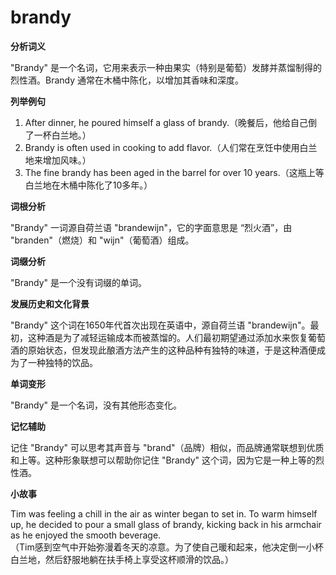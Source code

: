 # brandy

**分析词义**

  

"Brandy" 是一个名词，它用来表示一种由果实（特别是葡萄）发酵并蒸馏制得的烈性酒。Brandy 通常在木桶中陈化，以增加其香味和深度。

  

**列举例句**

  

1.  After dinner, he poured himself a glass of brandy.（晚餐后，他给自己倒了一杯白兰地。）
2.  Brandy is often used in cooking to add flavor.（人们常在烹饪中使用白兰地来增加风味。）
3.  The fine brandy has been aged in the barrel for over 10 years.（这瓶上等白兰地在木桶中陈化了10多年。）

  

**词根分析**

  

"Brandy" 一词源自荷兰语 "brandewijn"，它的字面意思是 “烈火酒”，由 "branden"（燃烧）和 "wijn"（葡萄酒）组成。

  

**词缀分析**

  

"Brandy" 是一个没有词缀的单词。

  

**发展历史和文化背景**

  

"Brandy" 这个词在1650年代首次出现在英语中，源自荷兰语 "brandewijn"。最初，这种酒是为了减轻运输成本而被蒸馏的。人们最初期望通过添加水来恢复葡萄酒的原始状态，但发现此酿酒方法产生的这种品种有独特的味道，于是这种酒便成为了一种独特的饮品。

  

**单词变形**

  

"Brandy" 是一个名词，没有其他形态变化。

  

**记忆辅助**

  

记住 "Brandy" 可以思考其声音与 "brand"（品牌）相似，而品牌通常联想到优质和上等。这种形象联想可以帮助你记住 "Brandy" 这个词，因为它是一种上等的烈性酒。

  

**小故事**

  

Tim was feeling a chill in the air as winter began to set in. To warm himself up, he decided to pour a small glass of brandy, kicking back in his armchair as he enjoyed the smooth beverage.  
（Tim感到空气中开始弥漫着冬天的凉意。为了使自己暖和起来，他决定倒一小杯白兰地，然后舒服地躺在扶手椅上享受这杯顺滑的饮品。）
